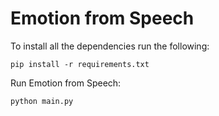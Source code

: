 # Emotion from Speech


To install all the dependencies run the following:
```
pip install -r requirements.txt
```

Run Emotion from Speech:
```
python main.py
```
